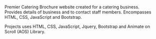 Premier Catering
Brochure website created for a catering business. Provides details of business and to contact staff members. Encompasses HTML, CSS, JavaScript and Bootstrap.

Projects uses HTML, CSS, JavaScript, Jquery, Bootstrap and Animate on Scroll (AOS) Library.
